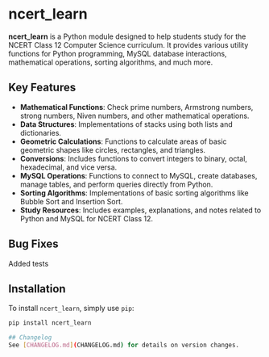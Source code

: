 # ncert_learn

**ncert_learn** is a Python module designed to help students study for the NCERT Class 12 Computer Science curriculum. It provides various utility functions for Python programming, MySQL database interactions, mathematical operations, sorting algorithms, and much more.

## Key Features

- **Mathematical Functions**: Check prime numbers, Armstrong numbers, strong numbers, Niven numbers, and other mathematical operations.
- **Data Structures**: Implementations of stacks using both lists and dictionaries.
- **Geometric Calculations**: Functions to calculate areas of basic geometric shapes like circles, rectangles, and triangles.
- **Conversions**: Includes functions to convert integers to binary, octal, hexadecimal, and vice versa.
- **MySQL Operations**: Functions to connect to MySQL, create databases, manage tables, and perform queries directly from Python.
- **Sorting Algorithms**: Implementations of basic sorting algorithms like Bubble Sort and Insertion Sort.
- **Study Resources**: Includes examples, explanations, and notes related to Python and MySQL for NCERT Class 12.

## Bug Fixes
Added tests


## Installation

To install `ncert_learn`, simply use `pip`:

```bash
pip install ncert_learn

## Changelog
See [CHANGELOG.md](CHANGELOG.md) for details on version changes.



